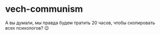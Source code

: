 ﻿# vech-communism
А вы думали, мы правда будем тратить 20 часов, чтобы скопировать всех психологов? 😉

